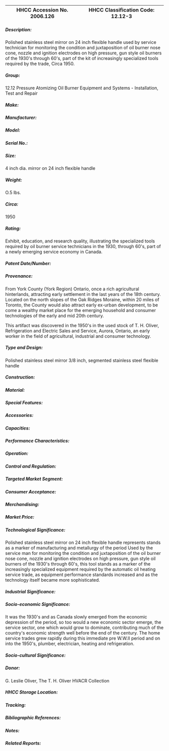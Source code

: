 | **HHCC Accession No. 2006.126** |**HHCC Classification Code:  12.12-3**|
| ----------- | ----------- |
##### Description:
Polished stainless steel mirror on 24 inch flexible handle used by service technician for monitoring the condition and juxtaposition of oil burner nose cone, nozzle  and ignition electrodes on high pressure, gun style oil burners of the 1930's through 60's, part of the kit of increasingly specialized tools required by the trade, Circa 1950.
##### Group:
12.12 Pressure Atomizing Oil Burner Equipment and Systems - Installation, Test and Repair

##### Make:


##### Manufacturer:


##### Model:


##### Serial No.:


##### Size:
4 inch dia. mirror on 24 inch flexible handle

##### Weight:
O.5 lbs.

##### Circa:
1950

##### Rating:
Exhibit, education, and research quality, illustrating the specialized tools required by oil burner service technicians in the 1930, through 60's, part of a newly emerging service economy in Canada.

##### Patent Date/Number:


##### Provenance:
From York County (York Region) Ontario, once a rich agricultural hinterlands, attracting early settlement in the last years of the 18th century. Located on the north slopes of the Oak Ridges Moraine, within 20 miles of Toronto, the County would also attract early ex-urban development, to be come a wealthy market place for the emerging household and consumer technologies of the early and mid 20th century. 

This artifact was discovered in the 1950's in the used stock of T. H. Oliver, Refrigeration and Electric Sales and Service, Aurora, Ontario, an early worker in the field of agricultural, industrial and consumer technology.

##### Type and Design:
Polished stainless steel mirror 
3/8 inch, segmented stainless steel flexible handle

##### Construction:


##### Material:


##### Special Features:


##### Accessories:


##### Capacities:


##### Performance Characteristics:


##### Operation:


##### Control and Regulation:


##### Targeted Market Segment:


##### Consumer Acceptance:


##### Merchandising:


##### Market Price:


##### Technological Significance:
Polished stainless steel mirror on 24 inch flexible handle represents stands as a marker of manufacturing and metallurgy of the period
Used by the service man for monitoring the condition and  juxtaposition of the oil burner nose cone, nozzle and ignition electrodes on high pressure, gun style oil burners of the 1930's through 60's, this tool stands as a marker of the increasingly specialized equipment required by the automatic oil heating service trade, as equipment performance standards increased and as the technology itself became more sophisticated.

##### Industrial Significance:


##### Socio-economic Significance:
It was the 1930's and as Canada slowly emerged from the economic depression of the period, so too would a new economic sector emerge, the service sector, one which would grow to dominate, contributing much of the country's economic strength well before the end of the century. 
The home service trades grew rapidly during this immediate pre W.W.II period and on into the 1950's, plumber, electrician, heating and refrigeration.

##### Socio-cultural Significance:


##### Donor:
G. Leslie Oliver, The T. H. Oliver HVACR Collection

##### HHCC Storage Location:


##### Tracking:


##### Bibliographic References:


##### Notes:


##### Related Reports:

